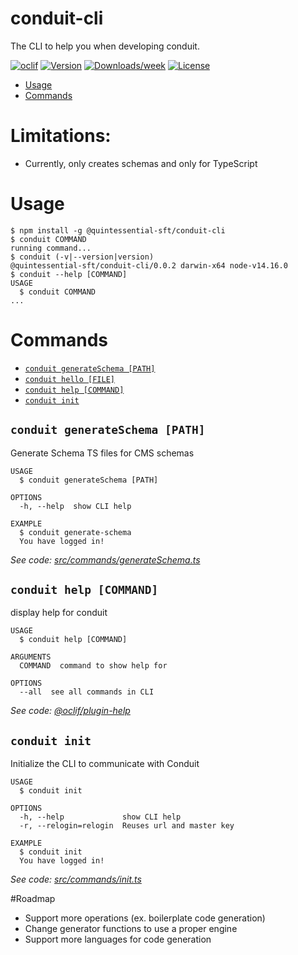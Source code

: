 conduit-cli
===========

The CLI to help you when developing conduit.

[![oclif](https://img.shields.io/badge/cli-oclif-brightgreen.svg)](https://oclif.io)
[![Version](https://img.shields.io/npm/v/conduit-cli.svg)](https://npmjs.org/package/conduit-cli)
[![Downloads/week](https://img.shields.io/npm/dw/conduit-cli.svg)](https://npmjs.org/package/conduit-cli)
[![License](https://img.shields.io/npm/l/conduit-cli.svg)](https://github.com/quintessential-sft/conduit/blob/master/package.json)

<!-- toc -->
* [Usage](#usage)
* [Commands](#commands)
<!-- tocstop -->
# Limitations:
* Currently, only creates schemas and only for TypeScript
# Usage
<!-- usage -->
```sh-session
$ npm install -g @quintessential-sft/conduit-cli
$ conduit COMMAND
running command...
$ conduit (-v|--version|version)
@quintessential-sft/conduit-cli/0.0.2 darwin-x64 node-v14.16.0
$ conduit --help [COMMAND]
USAGE
  $ conduit COMMAND
...
```
<!-- usagestop -->
# Commands
<!-- commands -->
* [`conduit generateSchema [PATH]`](#conduit-generateschema-path)
* [`conduit hello [FILE]`](#conduit-hello-file)
* [`conduit help [COMMAND]`](#conduit-help-command)
* [`conduit init`](#conduit-init)

## `conduit generateSchema [PATH]`

Generate Schema TS files for CMS schemas

```
USAGE
  $ conduit generateSchema [PATH]

OPTIONS
  -h, --help  show CLI help

EXAMPLE
  $ conduit generate-schema
  You have logged in!
```

_See code: [src/commands/generateSchema.ts](https://github.com/Quintessential-SFT/conduit/blob/v0.0.2/src/commands/generateSchema.ts)_

## `conduit help [COMMAND]`

display help for conduit

```
USAGE
  $ conduit help [COMMAND]

ARGUMENTS
  COMMAND  command to show help for

OPTIONS
  --all  see all commands in CLI
```

_See code: [@oclif/plugin-help](https://github.com/oclif/plugin-help/blob/v3.2.3/src/commands/help.ts)_

## `conduit init`

Initialize the CLI to communicate with Conduit

```
USAGE
  $ conduit init

OPTIONS
  -h, --help             show CLI help
  -r, --relogin=relogin  Reuses url and master key

EXAMPLE
  $ conduit init
  You have logged in!
```

_See code: [src/commands/init.ts](https://github.com/Quintessential-SFT/conduit/blob/v0.0.2/src/commands/init.ts)_
<!-- commandsstop -->

#Roadmap
* Support more operations (ex. boilerplate code generation)
* Change generator functions to use a proper engine
* Support more languages for code generation
